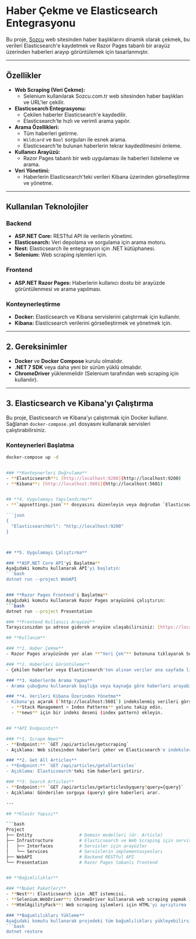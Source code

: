 # **Haber Çekme ve Elasticsearch Entegrasyonu**

Bu proje, [Sozcu](https://www.sozcu.com.tr/) web sitesinden haber başlıklarını dinamik olarak çekmek, bu verileri Elasticsearch'e kaydetmek ve Razor Pages tabanlı bir arayüz üzerinden haberleri arayıp görüntülemek için tasarlanmıştır.

---

## **Özellikler**
- **Web Scraping (Veri Çekme):** 
  - Selenium kullanılarak Sozcu.com.tr web sitesinden haber başlıkları ve URL'ler çekilir.
- **Elasticsearch Entegrasyonu:**
  - Çekilen haberler Elasticsearch'e kaydedilir.
  - Elasticsearch'te hızlı ve verimli arama yapılır.
- **Arama Özellikleri:**
  - Tüm haberleri getirme.
  - `Wildcard` ve `Bool` sorguları ile esnek arama.
  - Elasticsearch'te bulunan haberlerin tekrar kaydedilmesini önleme.
- **Kullanıcı Arayüzü:**
  - Razor Pages tabanlı bir web uygulaması ile haberleri listeleme ve arama.
- **Veri Yönetimi:**
  - Haberlerin Elasticsearch'teki verileri Kibana üzerinden görselleştirme ve yönetme.

---

## **Kullanılan Teknolojiler**
### **Backend**
- **ASP.NET Core:** RESTful API ile verilerin yönetimi.
- **Elasticsearch:** Veri depolama ve sorgulama için arama motoru.
- **Nest:** Elasticsearch ile entegrasyon için .NET kütüphanesi.
- **Selenium:** Web scraping işlemleri için.

### **Frontend**
- **ASP.NET Razor Pages:** Haberlerin kullanıcı dostu bir arayüzde görüntülenmesi ve arama yapılması.

### **Konteynerleştirme**
- **Docker:** Elasticsearch ve Kibana servislerini çalıştırmak için kullanılır.
- **Kibana:** Elasticsearch verilerini görselleştirmek ve yönetmek için.

---

## **2. Gereksinimler**
- **Docker** ve **Docker Compose** kurulu olmalıdır.
- **.NET 7 SDK** veya daha yeni bir sürüm yüklü olmalıdır.
- **ChromeDriver** yüklenmelidir (Selenium tarafından web scraping için kullanılır).

---

## **3. Elasticsearch ve Kibana'yı Çalıştırma**
Bu proje, Elasticsearch ve Kibana'yı çalıştırmak için Docker kullanır. Sağlanan `docker-compose.yml` dosyasını kullanarak servisleri çalıştırabilirsiniz.

### **Konteynerleri Başlatma**
```bash
docker-compose up -d


### **Konteynerleri Doğrulama**
- **Elasticsearch**: [http://localhost:9200](http://localhost:9200)
- **Kibana**: [http://localhost:5601](http://localhost:5601)


## **4. Uygulamayı Yapılandırma**
- **`appsettings.json`** dosyasını düzenleyin veya doğrudan `ElasticsearchService` içinde bağlantı URL'sini ayarlayın:

```json
{
  "ElasticsearchUrl": "http://localhost:9200"
}



## **5. Uygulamayı Çalıştırma**

### **ASP.NET Core API'yi Başlatma**
Aşağıdaki komutu kullanarak API'yi başlatın:
```bash
dotnet run --project WebAPI


### **Razor Pages Frontend'i Başlatma**
Aşağıdaki komutu kullanarak Razor Pages arayüzünü çalıştırın:
```bash
dotnet run --project Presentation

### **Frontend Kullanıcı Arayüzü**
Tarayıcınızdan şu adrese giderek arayüze ulaşabilirsiniz: [https://localhost:5001](https://localhost:5001)

## **Kullanım**

### **1. Haber Çekme**
- Razor Pages arayüzünde yer alan **"Veri Çek"** butonuna tıklayarak Sozcu.com.tr web sitesinden haberleri çekebilirsiniz.

### **2. Haberleri Görüntüleme**
- Çekilen haberler veya Elasticsearch'ten alınan veriler ana sayfada listelenir.

### **3. Haberlerde Arama Yapma**
- Arama çubuğunu kullanarak başlığa veya kaynağa göre haberleri arayabilirsiniz.

### **4. Verileri Kibana Üzerinden Yönetme**
- Kibana'yı açarak (`http://localhost:5601`) indekslenmiş verileri görselleştirebilir ve yönetebilirsiniz:
  - **Stack Management > Index Patterns** yolunu takip edin.
  - **news** için bir indeks deseni (index pattern) ekleyin.


## **API Endpoints**

### **1. Scrape News**
- **Endpoint:** `GET /api/articles/getscraping`
- Açıklama: Web sitesinden haberleri çeker ve Elasticsearch'e indeksler.

### **2. Get All Articles**
- **Endpoint:** `GET /api/articles/getallarticles`
- Açıklama: Elasticsearch'teki tüm haberleri getirir.

### **3. Search Articles**
- **Endpoint:** `GET /api/articles/getarticlesbyquery?query={query}`
- Açıklama: Gönderilen sorguya (query) göre haberleri arar.

---

## **Klasör Yapısı**

```bash
Project
├── Entity                  # Domain modelleri (ör. Article)
├── Infrastructure          # Elasticsearch ve Web Scraping için servisler
│   ├── Interfaces          # Servisler için arayüzler
│   └── Services            # Servislerin implementasyonları
├── WebAPI                  # Backend RESTful API
└── Presentation            # Razor Pages tabanlı frontend


## **Bağımlılıklar**

### **NuGet Paketleri**
- **Nest**: Elasticsearch için .NET istemcisi.
- **Selenium.WebDriver**: ChromeDriver kullanarak web scraping yapmak için.
- **HtmlAgilityPack**: Web scraping işlemleri için HTML'yi ayrıştırma (parsing) kütüphanesi.

### **Bağımlılıkları Yükleme**
Aşağıdaki komutu kullanarak projedeki tüm bağımlılıkları yükleyebilirsiniz:
```bash
dotnet restore
